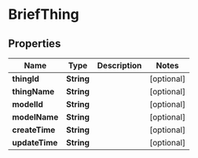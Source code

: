 

# BriefThing


## Properties

| Name | Type | Description | Notes |
|------------ | ------------- | ------------- | -------------|
|**thingId** | **String** |  |  [optional] |
|**thingName** | **String** |  |  [optional] |
|**modelId** | **String** |  |  [optional] |
|**modelName** | **String** |  |  [optional] |
|**createTime** | **String** |  |  [optional] |
|**updateTime** | **String** |  |  [optional] |



